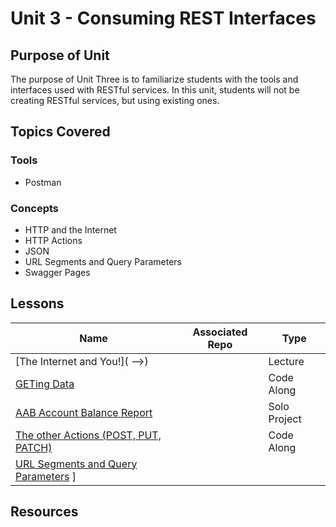 # Unit 3 - Consuming REST Interfaces

## Purpose of Unit

The purpose of Unit Three is to familiarize students with the tools and interfaces used with RESTful services. In this unit, students will not be creating RESTful services, but using existing ones.

## Topics Covered

### Tools

- Postman

### Concepts

- HTTP and the Internet
- HTTP Actions
- JSON
- URL Segments and Query Parameters
- Swagger Pages

## Lessons

| Name | Associated Repo | Type |
|------|-----------------|------|
| [The Internet and You!](<!-- <!-- TODO --> -->) | <!-- TODO --> | Lecture |
| [GETing Data](<!-- TODO -->) | <!-- TODO --> | Code Along |
| [AAB Account Balance Report](<!-- TODO -->) | <!-- TODO --> | Solo Project |
| [The other Actions (POST, PUT, PATCH)](<!-- TODO -->) | <!-- TODO --> | Code Along |
| [URL Segments and Query Parameters](<!-- TODO -->) ]

## Resources
